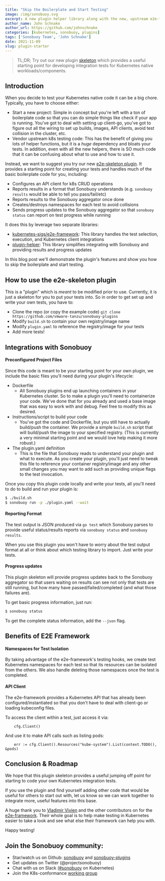 ```yaml
---
title: "Skip the Boilerplate and Start Testing"
image: /img/sonobuoy.svg
excerpt: A new plugin helper library along with the new, upstream e2e-framework helps you jump straight into your testing your business logic. 
author_name: John Schnake
author_url: https://github.com/johnschnake
categories: [kubernetes, sonobuoy, plugins]
tags: ['Sonobuoy Team', 'John Schnake']
date: 2021-11-09
slug: plugin-starter
---
```


> TL;DR; Try out our new plugin [skeleton][skeleton] which provides a useful starting point for
  developing integration tests for Kubernetes native workloads/components.

## Introduction

When you decide to test your Kubernetes native code it can be a big chore. Typically, you have to choose either:
 - Start a new project: Simple in concept but you're left with a ton of boilerplate code so that you can do simple things like
 check if your app is running. You've got to deal with setting up client-go, you've got to figure out all the wiring
 to set up builds, images, API clients, avoid test collision in the cluster, etc.
 - Vendor upstream k8s testing code: This has the benefit of giving you lots of helper functions, but it is a _huge_ dependency and bloats your tests. In addition,
 even with all the new helpers, there is SO much code that it can be confusing about what to use and how to use it. 

Instead, we want to suggest you try our new [e2e-skeleton plugin][skeleton]. It provides a starting point for creating your tests and
handles much of the basic boilerplate code for you, including:
 - Configures an API client for k8s CRUD operations
 - Reports results in a format that Sonobuoy understands (e.g. `sonobuoy results` would be able to tell you pass/fail/etc)
 - Reports results to the Sonobuoy aggregator once done
 - Creates/destroys namespaces for each test to avoid collisions
 - Sends progress updates to the Sonobuoy aggregator so that `sonobuoy status` can report on test progress while running

It does this by leverage two separate libraries:
 - [kubernetes-sigs/e2e-framework][e2e-framework]: This library handles the test selection, execution, and Kubernetes client integrations
 - [plugin-helper][plugin-helper]: This library simplifies integrating with Sonobuoy and providing results and progress updates

In this blog post we'll demonstrate the plugin's features and show you how to skip the boilerplate and start testing.

## How to use the e2e-skeleton plugin

This is a "plugin" which is _meant_ to be modified prior to use. Currently, it is
just a skeleton for you to put your tests into. So in order to get set up and write your own tests,
you have to:

 - Clone the repo (or copy the example code) `git clone https://github.com/vmware-tanzu/sonobuoy-plugins`
 - Modify `build.sh` to contain your own registry/image name
 - Modify `plugin.yaml` to reference the registry/image for your tests
 - Add more tests!

## Integrations with Sonobuoy

#### Preconfigured Project Files
 
Since this code is meant to be your starting point for your own plugin, we
include the basic files you'll need during your plugin's lifecycle:

- Dockerfile
  - All Sonobuoy plugins end up launching containers in your Kubernetes cluster. So to make a plugin you'll need to containerize your code. We've done that for you already and used a base image that was easy to work with and debug. Feel free to modify this as desired.
- Instructions/script to build your code
  - You've got the code and Dockerfile, but you still have to actually build/push the container. We provide a simple `build.sh` script that will build/push the image to your specified registry. (This is currently a very minimal starting point and we would love help making it more robust.)
- The plugin.yaml definition
   - This is the file that Sonobuoy reads to understand your plugin and what to execute. As you create your plugin, you'll just need to tweak this file to reference your container registry/image and any other small changes you may want to add such as providing unique flags to the test invocation.
 
Once you copy this plugin code locally and write your tests, all you'll need to do to build and run your plugin is:
```bash
$ ./build.sh
$ sonobuoy run -p ./plugin.yaml --wait
``` 

#### Reporting Format

The test output is JSON produced via `go test` which Sonobuoy
parses to provide useful status/results reports via `sonobuoy status` and `sonobuoy results`.
 
When you use this plugin you won't have to worry about the
test output format at all or think about which testing library to import. Just write your tests.

#### Progress updates

This plugin skeleton will provide progress updates back to the Sonobuoy aggregator
so that users waiting on results can see not only that tests are still running, but
how many have passed/failed/completed (and what those failures are).

To get basic progress information, just run:
```bash
$ sonobuoy status
```

To get the complete status information, add the `--json` flag.

## Benefits of E2E Framework

#### Namespaces for Test Isolation

By taking advantage of the e2e-framework's testing hooks, we create test Kubernetes namespaces
for each test so that its resources can be isolated from the others. We also
handle deleting those namespaces once the test is completed.

#### API Client

The e2e-framework provides a Kubernetes API that has already been configured/instantiated so
that you don't have to deal with client-go or loading kubeconfig files.

To access the client within a test, just access it via:
```
    cfg.Client()
```

And use it to make API calls such as listing pods:
```
    err := cfg.Client().Resources("kube-system").List(context.TODO(), &pods)
```

## Conclusion & Roadmap

We hope that this plugin skeleton provides a useful jumping off point for starting
to code your own Kubernetes integration tests.

If you use the plugin and find yourself adding other code that would be useful for others
to start out with, let us know so we can work together to integrate more, useful
features into this base.

A huge thank you to [Vladimir Vivien][vlad] and the other contributors on for the [e2e-framework][e2e-framework].
Their whole goal is to help make testing in Kubernetes easier to take a look and see what else their framework can help
you with.

Happy testing!

## Join the Sonobuoy community:

- Star/watch us on Github: [sonobuoy][sonobuoy] and [sonobuoy-plugins][sonobuoy-plugins]
- Get updates on Twitter (@projectsonobuoy)
- Chat with us on Slack ([#sonobuoy](https://kubernetes.slack.com/archives/C6L3G051C) on Kubernetes)
- Join the K8s-conformance [working group](https://github.com/cncf/k8s-conformance)

[sonobuoy]: https://github.com/vmware-tanzu/sonobuoy
[sonobuoy-plugins]: https://github.com/vmware-tanzu/sonobuoy-plugins
[skeleton]: https://github.com/vmware-tanzu/sonobuoy-plugins/tree/main/examples/e2e-skeleton
[vlad]: https://github.com/vladimirvivien
[e2e-framework]: https://github.com/kubernetes-sigs/e2e-framework
[plugin-helper]: https://github.com/vmware-tanzu/sonobuoy-plugins/tree/main/plugin-helper